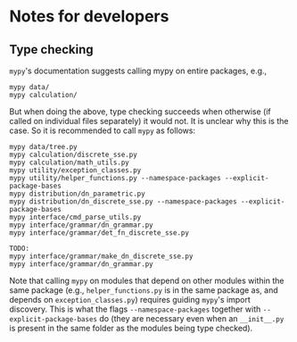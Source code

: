 # Notes for developers

## Type checking

`mypy`'s documentation suggests calling mypy on entire packages, e.g.,

```
mypy data/
mypy calculation/
```

But when doing the above, type checking succeeds when otherwise (if called on individual files separately) it would not.
It is unclear why this is the case.
So it is recommended to call `mypy` as follows:

```
mypy data/tree.py
mypy calculation/discrete_sse.py
mypy calculation/math_utils.py
mypy utility/exception_classes.py
mypy utility/helper_functions.py --namespace-packages --explicit-package-bases
mypy distribution/dn_parametric.py
mypy distribution/dn_discrete_sse.py --namespace-packages --explicit-package-bases
mypy interface/cmd_parse_utils.py
mypy interface/grammar/dn_grammar.py
mypy interface/grammar/det_fn_discrete_sse.py

TODO:
mypy interface/grammar/make_dn_discrete_sse.py
mypy interface/grammar/dn_grammar.py
```

Note that calling `mypy` on modules that depend on other modules within the same package (e.g., `helper_functions.py` is in the same package as, and depends on `exception_classes.py`) requires guiding `mypy`'s import discovery.
This is what the flags `--namespace-packages` together with `--explicit-package-bases` do (they are necessary even when an `__init__.py` is present in the same folder as the modules being type checked).